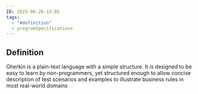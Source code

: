 ```yaml
---
ID: 2025-06-26-13:05
tags:
  - "#definition"
  - programSpecifications
---
```

## Definition

Gherkin is a plain-text language with a simple structure. It is designed to be easy to learn by non-programmers, yet structured enough to allow concise description of test scenarios and examples to illustrate business rules in most real-world domains